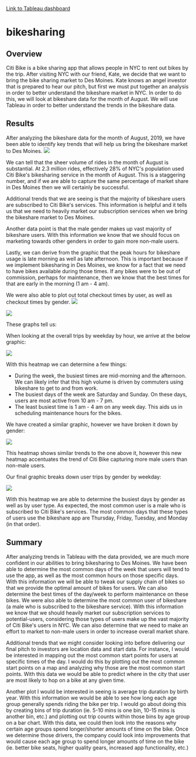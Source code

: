 [Link to Tableau dashboard](https://public.tableau.com/profile/christian.hargett#!/vizhome/citibike_challenge_16028056973160/NYCStory?publish=yes)

# bikesharing

## Overview

Citi Bike is a bike sharing app that allows people in NYC to rent out bikes by the trip. After visiting NYC with our friend, Kate, we decide that we want to bring the bike sharing market to Des Moines. Kate knows an angel investor that is prepared to hear our pitch, but first we must put together an analysis in order to better understand the bikeshare market in NYC. In order to do this, we will look at bikeshare data for the month of August. We will use Tableau in order to better understand the trends in the bikeshare data.

## Results

After analyzing the bikeshare data for the month of August, 2019, we have been able to identify key trends that will help us bring the bikeshare market to Des Moines. 
![](https://github.com/christianhargett/bikesharing/blob/main/Summary_stats.png)

We can tell that the sheer volume of rides in the month of August is substantial. At 2.3 million rides, effectively 28% of NYC's population used Citi Bike's bikesharing service in the month of August. This is a staggering number, and if we are able to capture the same percentage of market share in Des Moines then we will certainly be successful.

Additional trends that we are seeing is that the majority of bikeshare users are subscribed to Citi Bike's services. This information is helpful and it tells us that we need to heavily market our subscription services when we bring the bikeshare market to Des Moines. 

Another data point is that the male gender makes up vast majority of bikeshare users. With this information we know that we should focus on marketing towards other genders in order to gain more non-male users. 

Lastly, we can derive from the graphic that the peak hours for bikeshare usage is late morning as well as late afternoon. This is important because if we implement bikesharing in Des Moines, we know for a fact that we need to have bikes available during those times. If any bikes were to be out of commission, perhaps for maintenance, then we know that the best times for that are early in the morning (1 am - 4 am). 

We were also able to plot out total checkout times by user, as well as checkout times by gender.
![](https://github.com/christianhargett/bikesharing/blob/main/Checkout_time_by_user.png)

![](https://github.com/christianhargett/bikesharing/blob/main/Checkout_times_by_gender.png)

These graphs tell us:

When looking at the overall trips by weekday by hour, we arrive at the below graphic:

![](https://github.com/christianhargett/bikesharing/blob/main/Trips_by_weekday_per_hour.png)

With this heatmap we can determine a few things:
- During the week, the busiest times are mid-morning and the afternoon. We can likely infer that this high volume is driven by commuters using bikeshare to get to and from work.
- The busiest days of the week are Saturday and Sunday. On these days, users are most active from 10 am - 7 pm. 
- The least busiest time is 1 am - 4 am on any week day. This aids us in scheduling maintenance hours for the bikes.

We have created a similar graphic, however we have broken it down by gender:

![](https://github.com/christianhargett/bikesharing/blob/main/Trips_by_gender_weekday_per_hour.png)

This heatmap shows similar trends to the one above it, however this new heatmap accentuates the trend of Citi Bike capturing more male users than non-male users.

Our final graphic breaks down user trips by gender by weekday:

![](https://github.com/christianhargett/bikesharing/blob/main/User_trips_by_gender_by_weekday.png)

With this heatmap we are able to determine the busiest days by gender as well as by user type. As expected, the most common user is a male who is subscribed to Citi Bike's services. The most common days that these types of users use the bikeshare app are Thursday, Friday, Tuesday, and Monday (in that order). 

## Summary

After analyzing trends in Tableau with the data provided, we are much more confident in our abilities to bring bikesharing to Des Moines. We have been able to determine the most common days of the week that users will tend to use the app, as well as the most common hours on those specific days. With this information we will be able to tweak our supply chain of bikes so that we provide the optimal amount of bikes for users. We can also determine the best times of the day/week to perform maintenance on these bikes. We were also able to determine the most common user of bikeshare (a male who is subscribed to the bikeshare service). With this information we know that we should heavily market our subscription services to potential-users, considering those types of users make up the vast majority of Citi Bike's users in NYC. We can also determine that we need to make an effort to market to non-male users in order to increase overall market share. 

Additional trends that we might consider looking into before delivering our final pitch to investors are location data and start data. For instance, I would be interested in mapping out the most common start points for users at specific times of the day. I would do this by plotting out the most common start points on a map and analyzing why those are the most common start points. With this data we would be able to predict where in the city that user are most likely to hop on a bike at any given time. 

Another plot I would be interested in seeing is average trip duration by birth year. With this information we would be able to see how long each age group generally spends riding the bike per trip. I would go about doing this by creating bins of trip duration (ie. 5-10 mins is one bin, 10-15 mins is another bin, etc.) and plotting out trip counts within those bins by age group on a bar chart. With this data, we could then look into the reasons why certain age groups spend longer/shorter amounts of time on the bike. Once we determine those drivers, the company could look into improvements that would cause each age group to spend longer amounts of time on the bike (ie. better bike seats, higher quality gears, increased app functionality, etc.)



